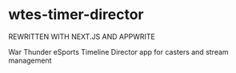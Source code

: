 # wtes-timer-director
REWRITTEN WITH NEXT.JS AND APPWRITE

War Thunder eSports Timeline Director app for casters and stream management